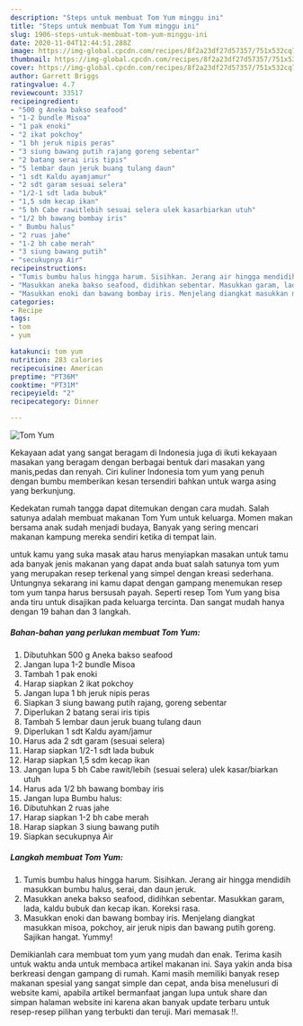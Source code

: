 ```yaml
---
description: "Steps untuk membuat Tom Yum minggu ini"
title: "Steps untuk membuat Tom Yum minggu ini"
slug: 1906-steps-untuk-membuat-tom-yum-minggu-ini
date: 2020-11-04T12:44:51.288Z
image: https://img-global.cpcdn.com/recipes/8f2a23df27d57357/751x532cq70/tom-yum-foto-resep-utama.jpg
thumbnail: https://img-global.cpcdn.com/recipes/8f2a23df27d57357/751x532cq70/tom-yum-foto-resep-utama.jpg
cover: https://img-global.cpcdn.com/recipes/8f2a23df27d57357/751x532cq70/tom-yum-foto-resep-utama.jpg
author: Garrett Briggs
ratingvalue: 4.7
reviewcount: 33517
recipeingredient:
- "500 g Aneka bakso seafood"
- "1-2 bundle Misoa"
- "1 pak enoki"
- "2 ikat pokchoy"
- "1 bh jeruk nipis peras"
- "3 siung bawang putih rajang goreng sebentar"
- "2 batang serai iris tipis"
- "5 lembar daun jeruk buang tulang daun"
- "1 sdt Kaldu ayamjamur"
- "2 sdt garam sesuai selera"
- "1/2-1 sdt lada bubuk"
- "1,5 sdm kecap ikan"
- "5 bh Cabe rawitlebih sesuai selera ulek kasarbiarkan utuh"
- "1/2 bh bawang bombay iris"
- " Bumbu halus"
- "2 ruas jahe"
- "1-2 bh cabe merah"
- "3 siung bawang putih"
- "secukupnya Air"
recipeinstructions:
- "Tumis bumbu halus hingga harum. Sisihkan. Jerang air hingga mendidih masukkan bumbu halus, serai, dan daun jeruk."
- "Masukkan aneka bakso seafood, didihkan sebentar. Masukkan garam, lada, kaldu bubuk dan kecap ikan. Koreksi rasa."
- "Masukkan enoki dan bawang bombay iris. Menjelang diangkat masukkan misoa, pokchoy, air jeruk nipis dan bawang putih goreng. Sajikan hangat. Yummy!"
categories:
- Recipe
tags:
- tom
- yum

katakunci: tom yum 
nutrition: 283 calories
recipecuisine: American
preptime: "PT36M"
cooktime: "PT31M"
recipeyield: "2"
recipecategory: Dinner

---
```



![Tom Yum](https://img-global.cpcdn.com/recipes/8f2a23df27d57357/751x532cq70/tom-yum-foto-resep-utama.jpg)

Kekayaan adat yang sangat beragam di Indonesia juga di ikuti kekayaan masakan yang beragam dengan berbagai bentuk dari masakan yang manis,pedas dan renyah. Ciri kuliner Indonesia tom yum yang penuh dengan bumbu memberikan kesan tersendiri bahkan untuk warga asing yang berkunjung.




Kedekatan rumah tangga dapat ditemukan dengan cara mudah. Salah satunya adalah membuat makanan Tom Yum untuk keluarga. Momen makan bersama anak sudah menjadi budaya, Banyak yang sering mencari makanan kampung mereka sendiri ketika di tempat lain.

untuk kamu yang suka masak atau harus menyiapkan masakan untuk tamu ada banyak jenis makanan yang dapat anda buat salah satunya tom yum yang merupakan resep terkenal yang simpel dengan kreasi sederhana. Untungnya sekarang ini kamu dapat dengan gampang menemukan resep tom yum tanpa harus bersusah payah.
Seperti resep Tom Yum yang bisa anda tiru untuk disajikan pada keluarga tercinta. Dan sangat mudah hanya dengan 19 bahan dan 3 langkah.


<!--inarticleads1-->

##### Bahan-bahan yang perlukan membuat Tom Yum:

1. Dibutuhkan 500 g Aneka bakso seafood
1. Jangan lupa 1-2 bundle Misoa
1. Tambah 1 pak enoki
1. Harap siapkan 2 ikat pokchoy
1. Jangan lupa 1 bh jeruk nipis peras
1. Siapkan 3 siung bawang putih rajang, goreng sebentar
1. Diperlukan 2 batang serai iris tipis
1. Tambah 5 lembar daun jeruk buang tulang daun
1. Diperlukan 1 sdt Kaldu ayam/jamur
1. Harus ada 2 sdt garam (sesuai selera)
1. Harap siapkan 1/2-1 sdt lada bubuk
1. Harap siapkan 1,5 sdm kecap ikan
1. Jangan lupa 5 bh Cabe rawit/lebih (sesuai selera) ulek kasar/biarkan utuh
1. Harus ada 1/2 bh bawang bombay iris
1. Jangan lupa  Bumbu halus:
1. Dibutuhkan 2 ruas jahe
1. Harap siapkan 1-2 bh cabe merah
1. Harap siapkan 3 siung bawang putih
1. Siapkan secukupnya Air




<!--inarticleads2-->

##### Langkah membuat  Tom Yum:

1. Tumis bumbu halus hingga harum. Sisihkan. Jerang air hingga mendidih masukkan bumbu halus, serai, dan daun jeruk.
1. Masukkan aneka bakso seafood, didihkan sebentar. Masukkan garam, lada, kaldu bubuk dan kecap ikan. Koreksi rasa.
1. Masukkan enoki dan bawang bombay iris. Menjelang diangkat masukkan misoa, pokchoy, air jeruk nipis dan bawang putih goreng. Sajikan hangat. Yummy!




Demikianlah cara membuat tom yum yang mudah dan enak. Terima kasih untuk waktu anda untuk membaca artikel makanan ini. Saya yakin anda bisa berkreasi dengan gampang di rumah. Kami masih memiliki banyak resep makanan spesial yang sangat simple dan cepat, anda bisa menelusuri di website kami, apabila artikel bermanfaat jangan lupa untuk share dan simpan halaman website ini karena akan banyak update terbaru untuk resep-resep pilihan yang terbukti dan teruji. Mari memasak !!. 
